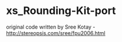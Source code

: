 # xs_Rounding-Kit-port
original code written by Sree Kotay - http://stereopsis.com/sree/fpu2006.html
